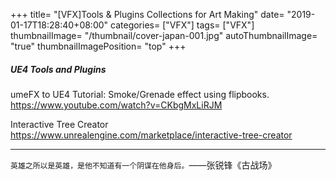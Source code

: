 +++
title= "[VFX]Tools & Plugins Collections for Art Making"
date= "2019-01-17T18:28:40+08:00"
categories= ["VFX"]
tags= ["VFX"]
thumbnailImage= "/thumbnail/cover-japan-001.jpg"
autoThumbnailImage= "true"
thumbnailImagePosition= "top"
+++

##### UE4 Tools and Plugins

umeFX to UE4 Tutorial: Smoke/Grenade effect using flipbooks.  
https://www.youtube.com/watch?v=CKbgMxLiRJM

Interactive Tree Creator  
https://www.unrealengine.com/marketplace/interactive-tree-creator

***
`英雄之所以是英雄，是他不知道有一个阴谋在他身后。`——张锐锋《古战场》